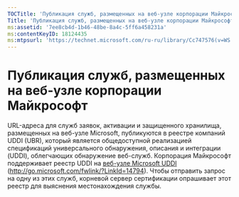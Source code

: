 ```yaml
---
TOCTitle: 'Публикация служб, размещенных на веб-узле корпорации Майкрософт'
Title: 'Публикация служб, размещенных на веб-узле корпорации Майкрософт'
ms:assetid: '7ee8cb4d-1b46-48be-8a4c-5ff6a458231a'
ms:contentKeyID: 18124435
ms:mtpsurl: 'https://technet.microsoft.com/ru-ru/library/Cc747576(v=WS.10)'
---
```


Публикация служб, размещенных на веб-узле корпорации Майкрософт
===============================================================

URL-адреса для служб заявок, активации и защищенного хранилища, размещенных на веб-узле Microsoft, публикуются в реестре компаний UDDI (UBR), который является общедоступной реализацией спецификаций универсального обнаружения, описания и интеграции (UDDI), облегчающих обнаружение веб-служб. Корпорация Майкрософт поддерживает реестр UDDI на [веб-узле Microsoft UDDI](http://go.microsoft.com/fwlink/?linkid=14794) (http://go.microsoft.com/fwlink/?LinkId=14794). Чтобы отправить запрос на одну из этих служб, корневой сервер сертификации опрашивает этот реестр для выяснения местонахождения службы.
